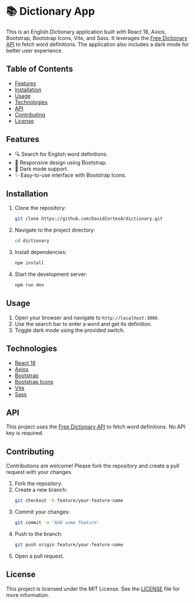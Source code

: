# 📚 Dictionary App

This is an English Dictionary application built with React 18, Axios, Bootstrap, Bootstrap Icons, Vite, and Sass. It leverages the [Free Dictionary API](https://dictionaryapi.dev/) to fetch word definitions. The application also includes a dark mode for better user experience.

## Table of Contents

- [Features](#features)
- [Installation](#installation)
- [Usage](#usage)
- [Technologies](#technologies)
- [API](#api)
- [Contributing](#contributing)
- [License](#license)

## Features

- 🔍 Search for English word definitions.
- 📱 Responsive design using Bootstrap.
- 🌙 Dark mode support.
- ✨ Easy-to-use interface with Bootstrap Icons.

## Installation

1. Clone the repository:
   ```sh
   git clone https://github.com/DavidCortesA/dictionary.git
   ```
2. Navigate to the project directory:
   ```sh
   cd dictionary
   ```
3. Install dependencies:
   ```sh
   npm install
   ```
4. Start the development server:
   ```sh
   npm run dev
   ```

## Usage

1. Open your browser and navigate to `http://localhost:3000`.
2. Use the search bar to enter a word and get its definition.
3. Toggle dark mode using the provided switch.

## Technologies

- [React 18](https://reactjs.org/)
- [Axios](https://axios-http.com/)
- [Bootstrap](https://getbootstrap.com/)
- [Bootstrap Icons](https://icons.getbootstrap.com/)
- [Vite](https://vitejs.dev/)
- [Sass](https://sass-lang.com/)

## API

This project uses the [Free Dictionary API](https://dictionaryapi.dev/) to fetch word definitions. No API key is required.

## Contributing

Contributions are welcome! Please fork the repository and create a pull request with your changes.

1. Fork the repository.
2. Create a new branch:
   ```sh
   git checkout -b feature/your-feature-name
   ```
3. Commit your changes:
   ```sh
   git commit -m 'Add some feature'
   ```
4. Push to the branch:
   ```sh
   git push origin feature/your-feature-name
   ```
5. Open a pull request.

## License

This project is licensed under the MIT License. See the [LICENSE](LICENSE) file for more information.

